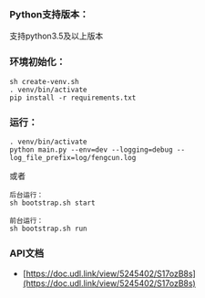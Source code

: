 
### Python支持版本：
支持python3.5及以上版本

### 环境初始化：
```
sh create-venv.sh
. venv/bin/activate
pip install -r requirements.txt
```

### 运行：
```
. venv/bin/activate
python main.py --env=dev --logging=debug --log_file_prefix=log/fengcun.log
```
或者
```
后台运行：
sh bootstrap.sh start

前台运行：
sh bootstrap.sh run
```

### API文档
- [https://doc.udl.link/view/5245402/S17ozB8s](https://doc.udl.link/view/5245402/S17ozB8s)
